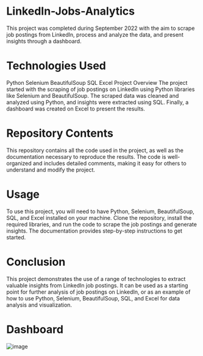 # LinkedIn-Jobs-Analytics

This project was completed during September 2022 with the aim to scrape job postings from LinkedIn, process and analyze the data, and present insights through a dashboard.

# Technologies Used

Python
Selenium
BeautifulSoup
SQL
Excel
Project Overview
The project started with the scraping of job postings on LinkedIn using Python libraries like Selenium and BeautifulSoup. The scraped data was cleaned and analyzed using Python, and insights were extracted using SQL. Finally, a dashboard was created on Excel to present the results.

# Repository Contents

This repository contains all the code used in the project, as well as the documentation necessary to reproduce the results. The code is well-organized and includes detailed comments, making it easy for others to understand and modify the project.

# Usage

To use this project, you will need to have Python, Selenium, BeautifulSoup, SQL, and Excel installed on your machine. Clone the repository, install the required libraries, and run the code to scrape the job postings and generate insights. The documentation provides step-by-step instructions to get started.

# Conclusion

This project demonstrates the use of a range of technologies to extract valuable insights from LinkedIn job postings. It can be used as a starting point for further analysis of job postings on LinkedIn, or as an example of how to use Python, Selenium, BeautifulSoup, SQL, and Excel for data analysis and visualization.

# Dashboard 

![image](https://user-images.githubusercontent.com/124041951/234933196-098f1a94-e555-4880-9d96-afbaa47e6b54.png)
